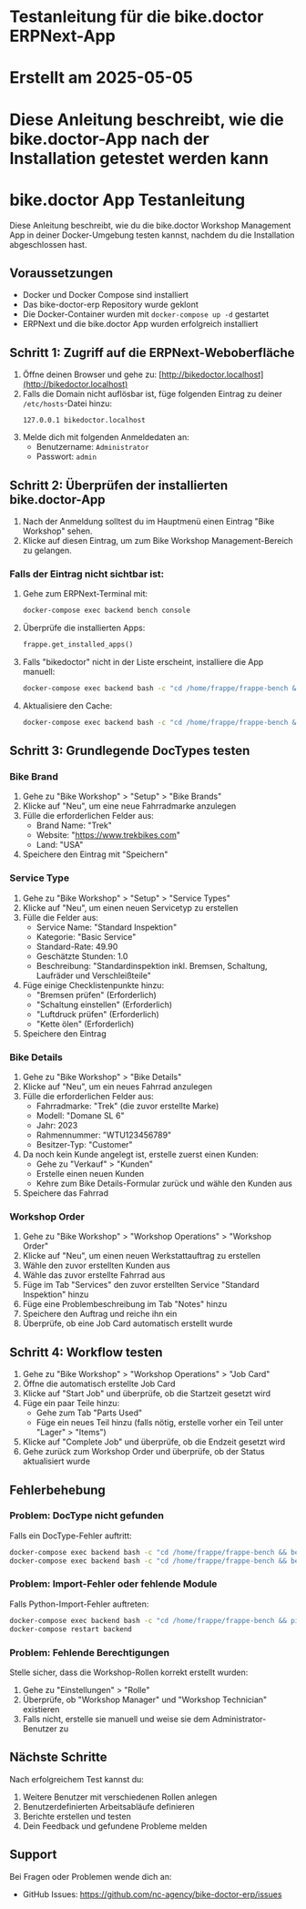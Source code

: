 # Testanleitung für die bike.doctor ERPNext-App
# Erstellt am 2025-05-05
# Diese Anleitung beschreibt, wie die bike.doctor-App nach der Installation getestet werden kann

# bike.doctor App Testanleitung

Diese Anleitung beschreibt, wie du die bike.doctor Workshop Management App in deiner Docker-Umgebung testen kannst, nachdem du die Installation abgeschlossen hast.

## Voraussetzungen

- Docker und Docker Compose sind installiert
- Das bike-doctor-erp Repository wurde geklont
- Die Docker-Container wurden mit `docker-compose up -d` gestartet
- ERPNext und die bike.doctor App wurden erfolgreich installiert

## Schritt 1: Zugriff auf die ERPNext-Weboberfläche

1. Öffne deinen Browser und gehe zu: [http://bikedoctor.localhost](http://bikedoctor.localhost)
2. Falls die Domain nicht auflösbar ist, füge folgenden Eintrag zu deiner `/etc/hosts`-Datei hinzu:
   ```
   127.0.0.1 bikedoctor.localhost
   ```
3. Melde dich mit folgenden Anmeldedaten an:
   - Benutzername: `Administrator`
   - Passwort: `admin`

## Schritt 2: Überprüfen der installierten bike.doctor-App

1. Nach der Anmeldung solltest du im Hauptmenü einen Eintrag "Bike Workshop" sehen.
2. Klicke auf diesen Eintrag, um zum Bike Workshop Management-Bereich zu gelangen.

### Falls der Eintrag nicht sichtbar ist:

1. Gehe zum ERPNext-Terminal mit:
   ```bash
   docker-compose exec backend bench console
   ```
2. Überprüfe die installierten Apps:
   ```python
   frappe.get_installed_apps()
   ```
3. Falls "bikedoctor" nicht in der Liste erscheint, installiere die App manuell:
   ```bash
   docker-compose exec backend bash -c "cd /home/frappe/frappe-bench && bench --site bikedoctor.localhost install-app bikedoctor"
   ```
4. Aktualisiere den Cache:
   ```bash
   docker-compose exec backend bash -c "cd /home/frappe/frappe-bench && bench --site bikedoctor.localhost clear-cache"
   ```

## Schritt 3: Grundlegende DocTypes testen

### Bike Brand

1. Gehe zu "Bike Workshop" > "Setup" > "Bike Brands"
2. Klicke auf "Neu", um eine neue Fahrradmarke anzulegen
3. Fülle die erforderlichen Felder aus:
   - Brand Name: "Trek"
   - Website: "https://www.trekbikes.com"
   - Land: "USA"
4. Speichere den Eintrag mit "Speichern"

### Service Type

1. Gehe zu "Bike Workshop" > "Setup" > "Service Types" 
2. Klicke auf "Neu", um einen neuen Servicetyp zu erstellen
3. Fülle die Felder aus:
   - Service Name: "Standard Inspektion"
   - Kategorie: "Basic Service"
   - Standard-Rate: 49.90
   - Geschätzte Stunden: 1.0
   - Beschreibung: "Standardinspektion inkl. Bremsen, Schaltung, Laufräder und Verschleißteile"
4. Füge einige Checklistenpunkte hinzu:
   - "Bremsen prüfen" (Erforderlich)
   - "Schaltung einstellen" (Erforderlich)
   - "Luftdruck prüfen" (Erforderlich)
   - "Kette ölen" (Erforderlich)
5. Speichere den Eintrag

### Bike Details

1. Gehe zu "Bike Workshop" > "Bike Details"
2. Klicke auf "Neu", um ein neues Fahrrad anzulegen
3. Fülle die erforderlichen Felder aus:
   - Fahrradmarke: "Trek" (die zuvor erstellte Marke)
   - Modell: "Domane SL 6"
   - Jahr: 2023
   - Rahmennummer: "WTU123456789"
   - Besitzer-Typ: "Customer"
4. Da noch kein Kunde angelegt ist, erstelle zuerst einen Kunden:
   - Gehe zu "Verkauf" > "Kunden"
   - Erstelle einen neuen Kunden
   - Kehre zum Bike Details-Formular zurück und wähle den Kunden aus
5. Speichere das Fahrrad

### Workshop Order

1. Gehe zu "Bike Workshop" > "Workshop Operations" > "Workshop Order"
2. Klicke auf "Neu", um einen neuen Werkstattauftrag zu erstellen
3. Wähle den zuvor erstellten Kunden aus
4. Wähle das zuvor erstellte Fahrrad aus
5. Füge im Tab "Services" den zuvor erstellten Service "Standard Inspektion" hinzu
6. Füge eine Problembeschreibung im Tab "Notes" hinzu
7. Speichere den Auftrag und reiche ihn ein
8. Überprüfe, ob eine Job Card automatisch erstellt wurde

## Schritt 4: Workflow testen

1. Gehe zu "Bike Workshop" > "Workshop Operations" > "Job Card"
2. Öffne die automatisch erstellte Job Card
3. Klicke auf "Start Job" und überprüfe, ob die Startzeit gesetzt wird
4. Füge ein paar Teile hinzu:
   - Gehe zum Tab "Parts Used"
   - Füge ein neues Teil hinzu (falls nötig, erstelle vorher ein Teil unter "Lager" > "Items")
5. Klicke auf "Complete Job" und überprüfe, ob die Endzeit gesetzt wird
6. Gehe zurück zum Workshop Order und überprüfe, ob der Status aktualisiert wurde

## Fehlerbehebung

### Problem: DocType nicht gefunden

Falls ein DocType-Fehler auftritt:

```bash
docker-compose exec backend bash -c "cd /home/frappe/frappe-bench && bench --site bikedoctor.localhost migrate"
docker-compose exec backend bash -c "cd /home/frappe/frappe-bench && bench --site bikedoctor.localhost clear-cache"
```

### Problem: Import-Fehler oder fehlende Module

Falls Python-Import-Fehler auftreten:

```bash
docker-compose exec backend bash -c "cd /home/frappe/frappe-bench && pip install qrcode Pillow"
docker-compose restart backend
```

### Problem: Fehlende Berechtigungen

Stelle sicher, dass die Workshop-Rollen korrekt erstellt wurden:
1. Gehe zu "Einstellungen" > "Rolle"
2. Überprüfe, ob "Workshop Manager" und "Workshop Technician" existieren
3. Falls nicht, erstelle sie manuell und weise sie dem Administrator-Benutzer zu

## Nächste Schritte

Nach erfolgreichem Test kannst du:

1. Weitere Benutzer mit verschiedenen Rollen anlegen
2. Benutzerdefinierten Arbeitsabläufe definieren
3. Berichte erstellen und testen
4. Dein Feedback und gefundene Probleme melden

## Support

Bei Fragen oder Problemen wende dich an:
- GitHub Issues: https://github.com/nc-agency/bike-doctor-erp/issues
